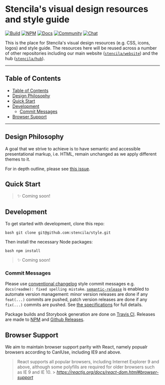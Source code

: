 # Stencila's visual design resources and style guide

[![Build](https://travis-ci.org/stencila/schema.svg?branch=master)](https://travis-ci.org/stencila/style)
[![NPM](https://img.shields.io/npm/v/@stencila/style.svg?style=flat)](https://www.npmjs.com/package/@stencila/style)
[![Docs](https://img.shields.io/badge/style-guide-blue.svg)](https://stencila.github.io/style/)
[![Community](https://img.shields.io/badge/join-community-green.svg)](https://community.stenci.la)
[![Chat](https://badges.gitter.im/stencila/stencila.svg)](https://gitter.im/stencila/stencila)

This is the place for Stencila's visual design resources (e.g. CSS, icons,
logos) and style guide. The resources here will be reused across a number of
other repositories including our main website
([`stencila/website`](https://github.com/stencila/website)) and the hub
([`stencila/hub`](https://github.com/stencila/hub)).

---

## Table of Contents

- [Table of Contents](#table-of-contents)
- [Design Philosophy](#design-philosophy)
- [Quick Start](#quick-start)
- [Development](#development)
  - [Commit Messages](#commit-messages)
- [Browser Support](#browser-support)

---

## Design Philosophy

A goal that we strive to achieve is to have semantic and accessible
presentational markup, i.e. HTML, remain unchanged as we apply different
themes to it.

For in depth outline, please see [this
issue](https://github.com/stencila/style/issues/9).

## Quick Start

> ✨ Coming soon!

## Development

To get started with development, clone this repo:

`bash git clone git@github.com:stencila/style.git`

Then install the necessary Node packages:

`bash npm install`

> ✨ Coming soon!

### Commit Messages

Please use [conventional
changelog](https://github.com/conventional-changelog/conventional-changelog)
style commit messages e.g. `docs(readme): fixed spelling mistake`.
[`semantic-release`](https://github.com/semantic-release/semantic-release) is
enabled to automate version management: minor version releases are done if
any `feat(...)` commits are pushed, patch version releases are done if any
`fix(...)` commits are pushed. See [the
specifications](https://www.conventionalcommits.org/en/v1.0.0-beta.2/) for
full details.

Package builds and Storybook generation are done on [Travis
CI](https://travis-ci.org/stencila/style). Releases are made to
[NPM](https://www.npmjs.com/package/@stencila/style) and [Github
Releases](https://github.com/stencila/style/releases).

## Browser Support

We aim to maintain browser support parity with React, namely popualr browsers
according to CanIUse, including IE9 and above.

> React supports all popular browsers, including Internet Explorer 9 and
> above, although some polyfills are required for older browsers such as IE 9
> and IE 10. > _https://reactjs.org/docs/react-dom.html#browser-support_

